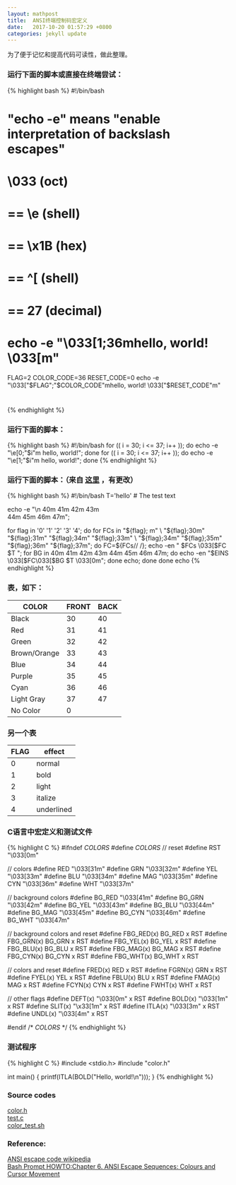 ```yaml
---
layout: mathpost
title:  ANSI终端控制码宏定义
date:   2017-10-20 01:57:29 +0800
categories: jekyll update
---
```


为了便于记忆和提高代码可读性，做此整理。

### 运行下面的脚本或直接在终端尝试：

{% highlight bash %}
#!/bin/bash
# "echo -e" means "enable interpretation of backslash escapes"
#    \033 (oct)
# == \e (shell)
# == \x1B (hex)
# == ^[ (shell)
# == 27 (decimal)
# echo -e "\033[1;36mhello, world! \033[m"
FLAG=2
COLOR_CODE=36
RESET_CODE=0
echo -e "\033["$FLAG";"$COLOR_CODE"mhello, world! \033["$RESET_CODE"m"
#
{% endhighlight %}

### 运行下面的脚本：
{% highlight bash %}
#!/bin/bash
for (( i = 30; i <= 37; i++ )); do
    echo -e "\e[0;"$i"m  hello, world!";
done
for (( i = 30; i <= 37; i++ )); do
    echo -e "\e[1;"$i"m  hello, world!";
done
{% endhighlight %}

### 运行下面的脚本：（来自 [这里](http://www.tldp.org/HOWTO/Bash-Prompt-HOWTO/x329.html) ，有更改）
{% highlight bash %}
#!/bin/bash
T='hello'   # The test text

echo -e "\n                 40m     41m     42m     43m\
     44m     45m     46m     47m";

for flag in '0' '1' '2' '3' '4'; do
    for FCs in "${flag};  m" \
               "${flag};30m"  "${flag};31m" "${flag};34m" "${flag};33m" \
               "${flag};34m"  "${flag};35m" "${flag};36m" "${flag};37m"; do
        FC=${FCs// /};
        echo -en " $FCs \033[$FC  $T  ";
        for BG in 40m 41m 42m 43m 44m 45m 46m 47m; do
            echo -en "$EINS \033[$FC\033[$BG  $T  \033[0m";
        done
        echo;
    done
done
echo
{% endhighlight %}

### 表，如下：

| COLOR        | FRONT  | BACK |
|--------------|--------|------|
| Black        | 30     |   40 |
| Red          | 31     |   41 |
| Green        | 32     |   42 |
| Brown/Orange | 33     |   43 |
| Blue         | 34     |   44 |
| Purple       | 35     |   45 |
| Cyan         | 36     |   46 |
| Light Gray   | 37     |   47 |
| No Color     | 0      |      |

### 另一个表

| FLAG | effect     |
|------|------------|
| 0    | normal     |
| 1    | bold       |
| 2    | light      |
| 3    | italize    |
| 4    | underlined |


### C语言中宏定义和测试文件

{% highlight C %}
#ifndef _COLORS_
#define _COLORS_
// reset
#define RST         "\033[0m"

// colors
#define RED         "\033[31m"
#define GRN         "\033[32m"
#define YEL         "\033[33m"
#define BLU         "\033[34m"
#define MAG         "\033[35m"
#define CYN         "\033[36m"
#define WHT         "\033[37m"

// background colors
#define BG_RED      "\033[41m"
#define BG_GRN      "\033[42m"
#define BG_YEL      "\033[43m"
#define BG_BLU      "\033[44m"
#define BG_MAG      "\033[45m"
#define BG_CYN      "\033[46m"
#define BG_WHT      "\033[47m"

// background colors and reset
#define FBG_RED(x)  BG_RED x RST
#define FBG_GRN(x)  BG_GRN x RST
#define FBG_YEL(x)  BG_YEL x RST
#define FBG_BLU(x)  BG_BLU x RST
#define FBG_MAG(x)  BG_MAG x RST
#define FBG_CYN(x)  BG_CYN x RST
#define FBG_WHT(x)  BG_WHT x RST

// colors and reset
#define FRED(x)     RED x RST
#define FGRN(x)     GRN x RST
#define FYEL(x)     YEL x RST
#define FBLU(x)     BLU x RST
#define FMAG(x)     MAG x RST
#define FCYN(x)     CYN x RST
#define FWHT(x)     WHT x RST

// other flags
#define DEFT(x)  "\033[0m" x RST
#define BOLD(x)  "\033[1m" x RST
#define SLIT(x)  "\x33[1m" x RST
#define ITLA(x)  "\033[3m" x RST
#define UNDL(x)  "\033[4m" x RST

#endif  /* _COLORS_ */
{% endhighlight %}

### 测试程序
{% highlight C %}
#include <stdio.h>
#include "color.h"

int main() {
    printf(ITLA(BOLD("Hello, world!\n")));
}
{% endhighlight %}


### Source codes
[color.h](/sources/codes/terminal_color/color.h)   
[test.c](/sources/codes/terminal_color/test.c)   
[color_test.sh](/sources/codes/terminal_color/color_test.sh)    

### Reference:
[ANSI escape code wikipedia](https://en.wikipedia.org/wiki/ANSI_escape_code)     
[Bash Prompt HOWTO:Chapter 6. ANSI Escape Sequences: Colours and Cursor Movement](http://www.tldp.org/HOWTO/Bash-Prompt-HOWTO/x329.html)